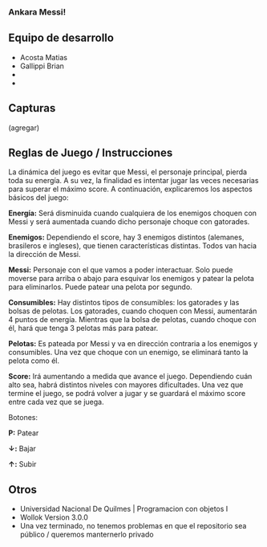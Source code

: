 ### Ankara Messi!

## Equipo de desarrollo

- Acosta Matias
- Gallippi Brian
- 
-

## Capturas

(agregar)

## Reglas de Juego / Instrucciones

La dinámica del juego es evitar que Messi, el personaje principal, pierda toda su energía. A su vez, la finalidad es intentar jugar las veces necesarias para superar el máximo score. A continuación, explicaremos los aspectos básicos del juego:

**Energía:** Será disminuida cuando cualquiera de los enemigos choquen con Messi y será aumentada cuando dicho personaje choque con gatorades.

**Enemigos:** Dependiendo el score, hay 3 enemigos distintos (alemanes, brasileros e ingleses), que tienen características distintas. Todos van hacia la dirección de Messi.

**Messi:** Personaje con el que vamos a poder interactuar. Solo puede moverse para arriba o abajo para esquivar los enemigos y patear la pelota para eliminarlos. Puede patear una pelota por segundo.

**Consumibles:** Hay distintos tipos de consumibles: los gatorades y las bolsas de pelotas. Los gatorades, cuando choquen con Messi, aumentarán 4 puntos de energía. Mientras que la bolsa de pelotas, cuando choque con él, hará que tenga 3 pelotas más para patear.

**Pelotas:** Es pateada por Messi y va en dirección contraria a los enemigos y consumibles. Una vez que choque con un enemigo, se eliminará tanto la pelota como él.

**Score:** Irá aumentando a medida que avance el juego. Dependiendo cuán alto sea, habrá distintos niveles con mayores dificultades. Una vez que termine el juego, se podrá volver a jugar y se guardará el máximo score entre cada vez que se juega. 

Botones:

**P:** Patear

**↓:** Bajar

**↑:** Subir

## Otros

- Universidad Nacional De Quilmes | Programacion con objetos I
- Wollok Version 3.0.0
- Una vez terminado, no tenemos problemas en que el repositorio sea público / queremos manternerlo privado
